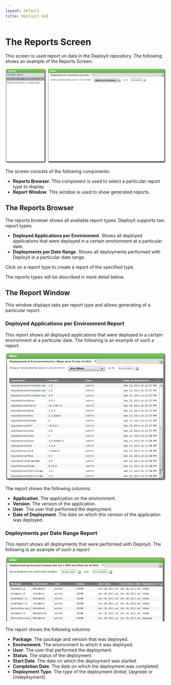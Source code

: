 ```yaml
---
layout: default
title: Deployit GUI 
---
```


# The Reports Screen #

This screen is used report on data in the Deployit repository. The following shows an example of the Reports Screen:

![Reports screen](images/reports-screen-overview.png "The Reports Screen")

The screen consists of the following components:

* **Reports Browser**. This component is used to select a particular report type to display.
* **Report Window**. This window is used to show generated reports.

## The Reports Browser ##

The reports browser shows all available report types. Deployit supports two report types:

* **Deployed Applications per Environment**. Shows all deployed applications that were deployed in a certain environment at a particular date.
* **Deployments per Date Range**. Shows all deployments performed with Deployit in a particular date range.

Click on a report type to create a report of the specified type.

The reports types will be described in more detail below.

## The Report Window ##

This window displays tabs per report type and allows generating of a particular report.

### Deployed Applications per Environment Report ###

This report shows all deployed applications that were deployed in a certain environment at a particular date. The following is an example of such a report:

![Deployed Applications per Environment Report](images/reports-deployed-applications.png "Deployed Applications per Environment Report")

The report shows the following columns:

* **Application**. The application on the environment.
* **Version**. The version of the application. 
* **User**. The user that performed the deployment.
* **Date of Deployment**. The date on which this version of the application was deployed.

### Deployments per Date Range Report ###

This report shows all deployments that were performed with Deployit. The following is an example of such a report:

![Deployments per Date Range Report](images/reports-deployments.png "Deployments per Date Range Report")

The report shows the following columns:

* **Package**. The package and version that was deployed.
* **Environment**. The environment to which it was deployed.
* **User**. The user that performed the deployment.
* **Status**. The status of the deployment. 
* **Start Date**. The date on which the deployment was started.
* **Completion Date**. The date on which the deployment was completed.
* **Deployment Type**. The type of the deployment (*Initial*, *Upgrade* or *Undeployment*).

